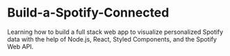 # Build-a-Spotify-Connected
Learning how to build a full stack web app to visualize personalized Spotify data with the help of Node.js, React, Styled Components, and the Spotify Web API.
